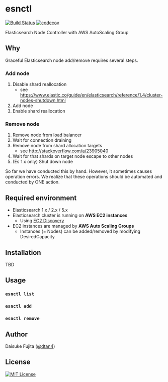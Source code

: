 # esnctl

[![Build Status](https://travis-ci.org/dtan4/esnctl.svg?branch=master)](https://travis-ci.org/dtan4/esnctl)
[![codecov](https://codecov.io/gh/dtan4/esnctl/branch/master/graph/badge.svg)](https://codecov.io/gh/dtan4/esnctl)

Elasticsearch Node Controller with AWS AutoScaling Group

## Why

Graceful Elasticsearch node add/remove requires several steps.

### Add node

1. Disable shard reallocation
    - see https://www.elastic.co/guide/en/elasticsearch/reference/1.4/cluster-nodes-shutdown.html
2. Add node
3. Enable shard reallocation

### Remove node

1. Remove node from load balancer
2. Wait for connection draining
3. Remove node from shard allocation targets
    - see http://stackoverflow.com/a/23905040
4. Wait for that shards on target node escape to other nodes
5. (Es 1.x only) Shut down node

So far we have conducted this by hand. However, it sometimes causes operation errors.
We realize that these operations should be automated and conducted by ONE action.

## Required environment

- Elasticsearch 1.x / 2.x / 5.x
- Elasticsearch cluster is running on __AWS EC2 instances__
  - Using [EC2 Discovery](https://www.elastic.co/guide/en/elasticsearch/plugins/current/discovery-ec2-discovery.html)
- EC2 instances are managed by __AWS Auto Scaling Groups__
  - Instances (= Nodes) can be added/removed by modifying DesiredCapacity

## Installation

TBD

## Usage

### `esnctl list`

### `esnctl add`

### `esnctl remove`

## Author

Daisuke Fujita ([@dtan4](https://github.com/dtan4))

## License

[![MIT License](http://img.shields.io/badge/license-MIT-blue.svg?style=flat)](LICENSE)
